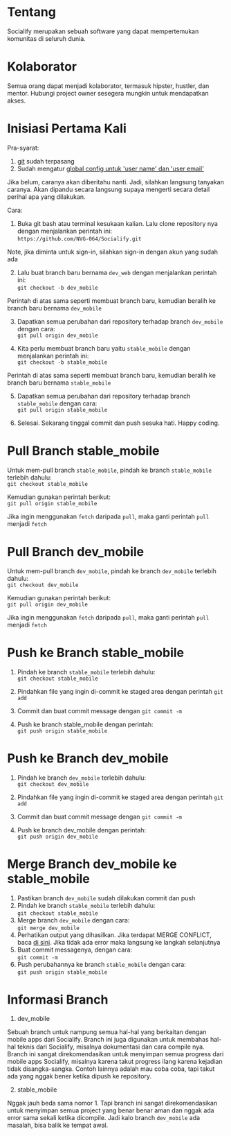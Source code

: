 # Tentang

Socialify merupakan sebuah software yang dapat mempertemukan komunitas di seluruh dunia.

# Kolaborator

Semua orang dapat menjadi kolaborator, termasuk hipster, hustler, dan mentor. Hubungi project owner sesegera mungkin untuk mendapatkan akses.

# Inisiasi Pertama Kali

Pra-syarat:
1. [git](https://git-scm.com/downloads) sudah terpasang
2. Sudah mengatur [global config untuk 'user name' dan 'user email'](https://git-scm.com/book/en/v2/Getting-Started-First-Time-Git-Setup)

Jika belum, caranya akan diberitahu nanti. Jadi, silahkan langsung tanyakan caranya. Akan dipandu secara langsung supaya mengerti secara detail perihal apa yang dilakukan.<br>

Cara:<br>
1. Buka git bash atau terminal kesukaan kalian. Lalu clone repository nya dengan menjalankan perintah ini:<br>
`https://github.com/NVG-064/Socialify.git`

Note, jika diminta untuk sign-in, silahkan sign-in dengan akun yang sudah ada

2. Lalu buat branch baru bernama `dev_web` dengan menjalankan perintah ini:<br>
`git checkout -b dev_mobile`

Perintah di atas sama seperti membuat branch baru, kemudian beralih ke branch baru bernama `dev_mobile`

3. Dapatkan semua perubahan dari repository terhadap branch `dev_mobile` dengan cara:<br>
`git pull origin dev_mobile`

4. Kita perlu membuat branch baru yaitu `stable_mobile` dengan menjalankan perintah ini:<br>
`git checkout -b stable_mobile`

Perintah di atas sama seperti membuat branch baru, kemudian beralih ke branch baru bernama `stable_mobile`

5. Dapatkan semua perubahan dari repository terhadap branch `stable_mobile` dengan cara:<br>
`git pull origin stable_mobile`

6. Selesai. Sekarang tinggal commit dan push sesuka hati. Happy coding.

# Pull Branch stable_mobile

Untuk mem-pull branch `stable_mobile`, pindah ke branch `stable_mobile` terlebih dahulu:<br>
`git checkout stable_mobile`

Kemudian gunakan perintah berikut:<br>
`git pull origin stable_mobile`

Jika ingin menggunakan `fetch` daripada `pull`, maka ganti perintah `pull` menjadi `fetch`

# Pull Branch dev_mobile

Untuk mem-pull branch `dev_mobile`, pindah ke branch `dev_mobile` terlebih dahulu:<br>
`git checkout dev_mobile`

Kemudian gunakan perintah berikut:<br>
`git pull origin dev_mobile`

Jika ingin menggunakan `fetch` daripada `pull`, maka ganti perintah `pull` menjadi `fetch`

# Push ke Branch stable_mobile

1. Pindah ke branch `stable_mobile` terlebih dahulu:<br>
`git checkout stable_mobile`

2. Pindahkan file yang ingin di-commit ke staged area dengan perintah `git add`
3. Commit dan buat commit message dengan `git commit -m`
4. Push ke branch stable_mobile dengan perintah:<br>
`git push origin stable_mobile`

# Push ke Branch dev_mobile

1. Pindah ke branch `dev_mobile` terlebih dahulu:<br>
`git checkout dev_mobile`

2. Pindahkan file yang ingin di-commit ke staged area dengan perintah `git add`
3. Commit dan buat commit message dengan `git commit -m`
4. Push ke branch dev_mobile dengan perintah:<br>
`git push origin dev_mobile`

# Merge Branch dev_mobile ke stable_mobile

1. Pastikan branch `dev_mobile` sudah dilakukan commit dan push
2. Pindah ke branch `stable_mobile` terlebih dahulu:<br>
`git checkout stable_mobile`
3. Merge branch `dev_mobile` dengan cara:<br>
`git merge dev_mobile`
4. Perhatikan output yang dihasilkan. Jika terdapat MERGE CONFLICT, baca [di sini](https://docs.github.com/en/pull-requests/collaborating-with-pull-requests/addressing-merge-conflicts/resolving-a-merge-conflict-using-the-command-line). Jika tidak ada error maka langsung ke langkah selanjutnya
5. Buat commit messagenya, dengan cara:<br>
`git commit -m`
6. Push perubahannya ke branch `stable_mobile` dengan cara:<br>
`git push origin stable_mobile`

# Informasi Branch

1. dev_mobile

Sebuah branch untuk nampung semua hal-hal yang berkaitan dengan mobile apps dari Socialify. Branch ini juga digunakan untuk membahas hal-hal teknis dari Socialify, misalnya dokumentasi dan cara compile nya. Branch ini sangat direkomendasikan untuk menyimpan semua progress dari mobile apps Socialify, misalnya karena takut progress ilang karena kejadian tidak disangka-sangka. Contoh lainnya adalah mau coba coba, tapi takut ada yang nggak bener ketika dipush ke repository.

2. stable_mobile

Nggak jauh beda sama nomor 1. Tapi branch ini sangat direkomendasikan untuk menyimpan semua project yang benar benar aman dan nggak ada error sama sekali ketika dicompile. Jadi kalo branch `dev_mobile` ada masalah, bisa balik ke tempat awal.
